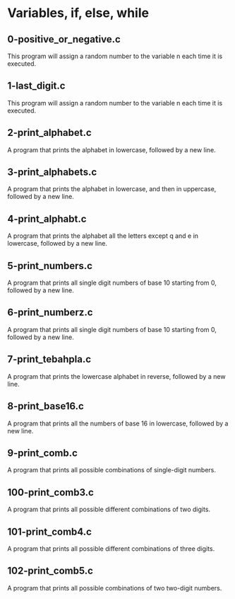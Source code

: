 # Variables, if, else, while

## 0-positive_or_negative.c
This program will assign a random number to the variable n each time it is executed.

## 1-last_digit.c
This program will assign a random number to the variable n each time it is executed.
   
## 2-print_alphabet.c
A program that prints the alphabet in lowercase, followed by a new line.

## 3-print_alphabets.c
A program that prints the alphabet in lowercase, and then in uppercase, followed by a new line.

## 4-print_alphabt.c
A program that prints the alphabet all the letters except q and e in lowercase, followed by a new line.

## 5-print_numbers.c
A program that prints all single digit numbers of base 10 starting from 0, followed by a new line.


## 6-print_numberz.c
A program that prints all single digit numbers of base 10 starting from 0, followed by a new line.

## 7-print_tebahpla.c
A program that prints the lowercase alphabet in reverse, followed by a new line.

## 8-print_base16.c
A program that prints all the numbers of base 16 in lowercase, followed by a new line.
   
## 9-print_comb.c
A program that prints all possible combinations of single-digit numbers.

## 100-print_comb3.c
A program that prints all possible different combinations of two digits.

## 101-print_comb4.c
A program that prints all possible different combinations of three digits.

## 102-print_comb5.c
A program that prints all possible combinations of two two-digit numbers.

